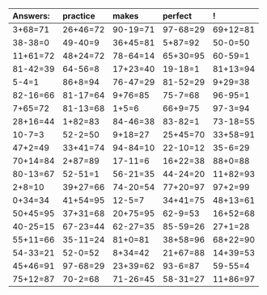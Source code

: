 | Answers: | practice | makes | perfect | ! |
| :--- | :--- | :--- | :--- | :--- |
| 3+68=71 | 26+46=72 | 90-19=71 | 97-68=29 | 69+12=81 | 
| 38-38=0 | 49-40=9 | 36+45=81 | 5+87=92 | 50-0=50 | 
| 11+61=72 | 48+24=72 | 78-64=14 | 65+30=95 | 60-59=1 | 
| 81-42=39 | 64-56=8 | 17+23=40 | 19-18=1 | 81+13=94 | 
| 5-4=1 | 86+8=94 | 76-47=29 | 81-52=29 | 9+29=38 | 
| 82-16=66 | 81-17=64 | 9+76=85 | 75-7=68 | 96-95=1 | 
| 7+65=72 | 81-13=68 | 1+5=6 | 66+9=75 | 97-3=94 | 
| 28+16=44 | 1+82=83 | 84-46=38 | 83-82=1 | 73-18=55 | 
| 10-7=3 | 52-2=50 | 9+18=27 | 25+45=70 | 33+58=91 | 
| 47+2=49 | 33+41=74 | 94-84=10 | 22-10=12 | 35-6=29 | 
| 70+14=84 | 2+87=89 | 17-11=6 | 16+22=38 | 88+0=88 | 
| 80-13=67 | 52-51=1 | 56-21=35 | 44-24=20 | 11+82=93 | 
| 2+8=10 | 39+27=66 | 74-20=54 | 77+20=97 | 97+2=99 | 
| 0+34=34 | 41+54=95 | 12-5=7 | 34+41=75 | 48+13=61 | 
| 50+45=95 | 37+31=68 | 20+75=95 | 62-9=53 | 16+52=68 | 
| 40-25=15 | 67-23=44 | 62-27=35 | 85-59=26 | 27+1=28 | 
| 55+11=66 | 35-11=24 | 81+0=81 | 38+58=96 | 68+22=90 | 
| 54-33=21 | 52-0=52 | 8+34=42 | 21+67=88 | 14+39=53 | 
| 45+46=91 | 97-68=29 | 23+39=62 | 93-6=87 | 59-55=4 | 
| 75+12=87 | 70-2=68 | 71-26=45 | 58-31=27 | 11+86=97 | 
